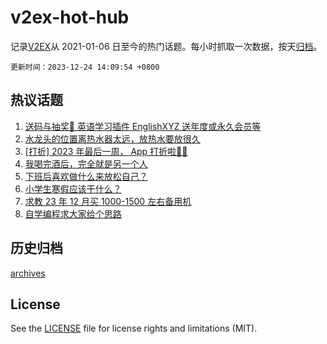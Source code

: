 # v2ex-hot-hub

 记录[V2EX](https://www.v2ex.com/)从 2021-01-06 日至今的热门话题。每小时抓取一次数据，按天[归档](archives)。

`更新时间：2023-12-24 14:09:54 +0800`

## 热议话题

1. [送码与抽奖👏 英语学习插件 EnglishXYZ 送年度或永久会员等](https://www.v2ex.com/t/1002901)
1. [水龙头的位置离热水器太远，放热水要放很久](https://www.v2ex.com/t/1002896)
1. [[打折] 2023 年最后一周， App 打折啦🎉🎉](https://www.v2ex.com/t/1002884)
1. [我喝完酒后，完全就是另一个人](https://www.v2ex.com/t/1002931)
1. [下班后喜欢做什么来放松自己？](https://www.v2ex.com/t/1002865)
1. [小学生寒假应该干什么？](https://www.v2ex.com/t/1002971)
1. [求教 23 年 12 月买 1000-1500 左右备用机](https://www.v2ex.com/t/1002868)
1. [自学编程求大家给个思路](https://www.v2ex.com/t/1002859)

## 历史归档

[archives](archives)

## License

See the [LICENSE](LICENSE) file for license rights and limitations (MIT).
